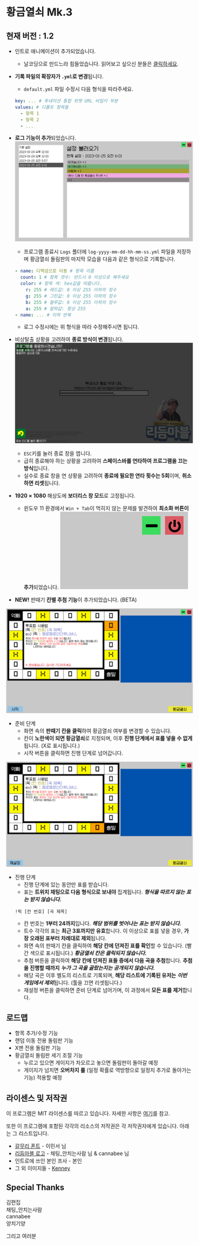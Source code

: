 # 황금열쇠 Mk.3

## 현재 버전 : 1.2

- 인트로 애니메이션이 추가되었습니다.
  - 날코딩으로 만드느라 힘들었습니다. 읽어보고 싶으신 분들은 [클릭하세요](https://github.com/smh0505/GoldenKeyMK3/blob/master/Script/Intro.cs).

- **기록 파일의 확장자가 `.yml`로 변경**됩니다.
  - `default.yml` 파일 수정시 다음 형식을 따라주세요.
  ```yaml
  key: ... # 투네이션 통합 위젯 URL 비밀키 부분
  values: # 디폴트 항목들
    - 항목 1
    - 항목 2
    - ...
  ```

- **로그 기능이 추가**되었습니다.
![load](Images/load.png)
  - 프로그램 종료시 `Logs` 폴더에 `log-yyyy-mm-dd-hh-mm-ss.yml` 파일을 저장하며 황금열쇠 돌림판의 마지막 모습을 다음과 같은 형식으로 기록합니다.
  ```yaml
  - name: 디맥섬으로 이동 # 항목 이름
    count: 1 # 항목 갯수: 반드시 0 이상으로 해주세요
    color: # 항목 색: hex값을 따릅니다.
      r: 255 # 레드값: 0 이상 255 이하의 정수
      g: 255 # 그린값: 0 이상 255 이하의 정수
      b: 255 # 블루값: 0 이상 255 이하의 정수
      a: 255 # 알파값: 항상 255
  - name: ... # 이하 반복
  ```
  - 로그 수정시에는 위 형식을 따라 수정해주시면 됩니다.

- 비상탈출 상황을 고려하여 **종료 방식이 변경**됩니다.
![close](Images/close.png)
  - `ESC`키를 눌러 종료 창을 엽니다.
  - 급히 종료해야 하는 상황을 고려하여 **스페이스바를 연타하여 프로그램을 끄는 방식**입니다.
  - 실수로 종료 창을 연 상황을 고려하여 **종료에 필요한 연타 횟수는 5회**이며, **취소하면 리셋**됩니다.

- **1920 $\times$ 1080** 해상도에 **보더리스 창 모드**로 고정됩니다.
  - 윈도우 11 환경에서 `Win + Tab`이 먹히지 않는 문제를 발견하여 **최소화 버튼이 추가**되었습니다.
  ![minimize](Images/minimize.png)

- **NEW!** 판때기 **칸별 추첨 기능**이 추가되었습니다. (BETA)

![prepare](Images/prepare.png)
  - 준비 단계
    - 화면 속의 **판때기 칸을 클릭**하여 황금열쇠 여부를 변경할 수 있습니다.
    - 칸이 **노란색이 되면 황금열쇠**로 지정되며, 이후 **진행 단계에서 표를 넣을 수 없게** 됩니다. (X로 표시됩니다.)
    - 시작 버튼을 클릭하면 진행 단계로 넘어갑니다.

![poll](Images/poll.png)
  - 진행 단계
    - 진행 단계에 있는 동안만 표를 받습니다.
    - 표는 **트위치 채팅으로 다음 형식으로 보내야** 집계됩니다. ***형식을 따르지 않는 표는 받지 않습니다.***
    ```
    !픽 [칸 번호] [곡 제목]
    ```
    - 칸 번호는 **1부터 24까지**입니다. ***해당 범위를 벗어나는 표는 받지 않습니다.***
    - 트수 각각의 표는 **최근 3표까지만 유효**합니다. 이 이상으로 표를 넣을 경우, **가장 오래된 표부터 차례대로 제외**됩니다.
    - 화면 속의 판때기 칸을 클릭하여 **해당 칸에 던져진 표를 확인**할 수 있습니다. (빨간 색으로 표시됩니다.) ***황금열쇠 칸은 클릭되지 않습니다.***
    - 추첨 버튼을 클릭하여 **해당 칸에 던져진 표들 중에서 다음 곡을 추첨**합니다. **추첨을 진행할 때까지** ***누가 그 곡을 골랐는지는 공개되지 않습니다.***
    - 해당 곡은 이후 별도의 리스트로 기록되며, **해당 리스트에 기록된 유저는** ***이번 게임에서 제외***됩니다. (툴을 끄면 리셋됩니다.)
    - 재설정 버튼을 클릭하면 준비 단계로 넘어가며, 이 과정에서 **모든 표를 제거**합니다.

## 로드맵

- 항목 추가/수정 기능
- 랜덤 이동 전용 돌림판 기능
- X맨 전용 돌림판 기능
- 황금열쇠 돌림판 세기 조절 기능
  - 누르고 있으면 게이지가 차오르고 놓으면 돌림판이 돌아갈 예정
  - 게이지가 넘치면 **오버차지 룰** (일정 확률로 역방향으로 일정치 추가로 돌아가는 기능) 적용할 예정

## 라이센스 및 저작권

이 프로그램은 MIT 라이센스를 따르고 있습니다. 자세한 사항은 [여기](https://github.com/smh0505/GoldenKeyMK3/blob/master/license)를 참고.

또한 이 프로그램에 포함된 각각의 리소스의 저작권은 각 저작권자에게 있습니다. 아래는 그 리스트입니다.

- [갈무리 폰트](https://galmuri.quiple.dev/) - 이민서 님
- [리듬마블 로고](https://tgd.kr/s/arpa__/67034537) - 채팅_안치는사람 님 & cannabee 님
- 인트로에 쓰인 본인 프사 - 본인
- 그 외 이미지들 - [Kenney](https://kenney.itch.io/kenney-game-assets)

## Special Thanks

김편집\
채팅_안치는사람\
cannabee\
양치기양

그리고 여러분